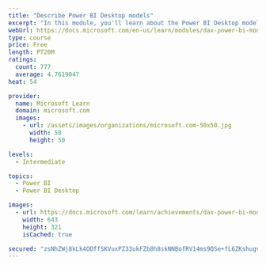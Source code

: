 ```yaml
---
title: "Describe Power BI Desktop models"
excerpt: "In this module, you'll learn about the Power BI Desktop model structure, star schema design basics, analytics queries, and report visual configuration. This module provides a strong foundation on which you can learn to optimize model designs and add model calculations."
webUrl: https://docs.microsoft.com/en-us/learn/modules/dax-power-bi-models/
type: course
price: Free
length: PT20M
ratings:
  count: 777
  average: 4.7619047
heat: 54

provider:
  name: Microsoft Learn
  domain: microsoft.com
  images:
    - url: /assets/images/organizations/microsoft.com-50x50.jpg
      width: 50
      height: 50

levels:
  - Intermediate

topics:
  - Power BI
  - Power BI Desktop

images:
  - url: https://docs.microsoft.com/learn/achievements/dax-power-bi-models-social.png
    width: 643
    height: 321
    isCached: true

secured: "zsNhZWj8kLk4ODffSKVuxPZ33ukFZb8h8skNNBofRV14ms9QSe+fL6ZKshugvNte2Q+vgnyPTM49BKoNssUaUXmOXsBEEtWmUFNzNuXMYoSHjXleAmdRWelRvGrky43ktelxuGiRCgVkn6pCexModKcgOtpV66KjBrg76SHVBw0K2YsztXM2g1GDXSqiMREF0DC73+Nhj685Jlfid92zzwQK8g5YaW23BwsKJJxH6RtLv8vv9PtYTZcHWYAgMddl2LStB0FBZz0jms3E1AI+Je8yQNdHF4TIuYLp10sRi8L5pg6x2d6Zj7hYCDMzs2mN7qFTBqfUaZczn5ekDIcBDkfaRYoIoND84wxc3HNbQS0bg7QzUjlumlOz5hSAA9LAj25Rp8Mb/gYeXxy/Tt7YUtcCv8WeMIoPQIc3oDJ/LMs=;bQlvCQP89Vghq24CHCJ5dw=="
---
```


